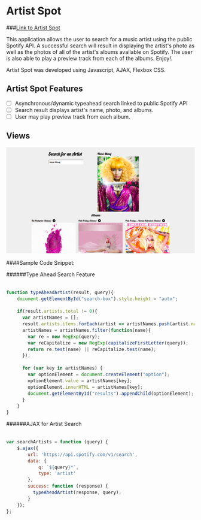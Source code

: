 # Artist Spot

###[Link to Artist Spot](http://analyst-mistake-86784.bitballoon.com/)

This application allows the user to search for a music artist using the public Spotify API. A successful search will result in displaying the artist's photo as well as the photos of all of the artist's albums available on Spotify. The user is also able to play a preview track from each of the albums. Enjoy!.

Artist Spot was developed using Javascript, AJAX, Flexbox CSS.

## Artist Spot Features

- [ ] Asynchronous/dynamic typeahead search linked to public Spotify API
- [ ] Search result displays artist's name, photo, and albums.
- [ ] User may play preview track from each album.

## Views

![Artist Spot](assets/ArtistSpot.png)

####Sample Code Snippet:

######Type Ahead Search Feature

```javascript

function typeAheadArtist(result, query){
    document.getElementById("search-box").style.height = "auto";

    if(result.artists.total != 0){
      var artistNames = [];
      result.artists.items.forEach(artist => artistNames.push(artist.name))
      artistNames = artistNames.filter(function(name){
        var re = new RegExp(query);
        var reCapitalize = new RegExp(capitalizeFirstLetter(query));
        return re.test(name) || reCapitalize.test(name);
      });

      for (var key in artistNames) {
        var optionElement = document.createElement("option");
        optionElement.value = artistNames[key];
        optionElement.innerHTML = artistNames[key];
        document.getElementById("results").appendChild(optionElement);
      }
    }
}

```

######AJAX for Artist Search

```javascript

var searchArtists = function (query) {
    $.ajax({
        url: 'https://api.spotify.com/v1/search',
        data: {
            q: `${query}*`,
            type: 'artist'
        },
        success: function (response) {
          typeAheadArtist(response, query);
        }
    });
};
